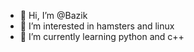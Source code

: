 - 👋 Hi, I’m @Bazik
- 👀 I’m interested in hamsters and linux
- 🌱 I’m currently learning python and c++

<!---
Bazik-bzik-bazilik/Bazik-bzik-bazilik is a ✨ special ✨ repository because its `README.md` (this file) appears on your GitHub profile.
You can click the Preview link to take a look at your changes.
--->
